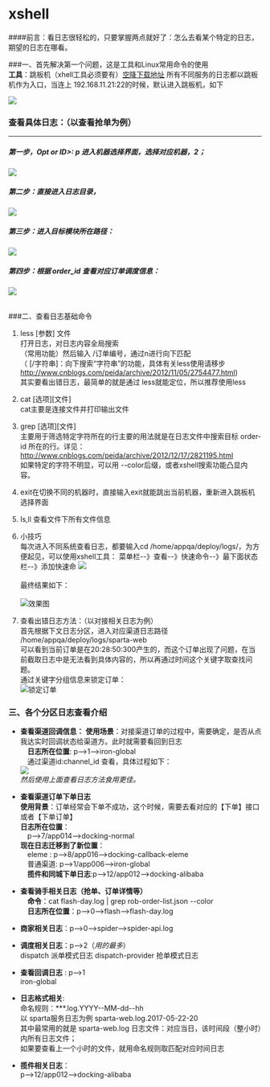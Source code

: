 # xshell


####前言：看日志很轻松的，只要掌握两点就好了：怎么去看某个特定的日志，期望的日志在哪看。

###一、首先解决第一个问题，这是工具和Linux常用命令的使用  
**工具**：跳板机（xhell工具必须要有）[空降下载地址](https://www.netsarang.com/download/down_xsh.html)
 所有不同服务的日志都以跳板机作为入口，当连上 192.168.11.21:22的时候，默认进入跳板机，如下

![](http://upload-images.jianshu.io/upload_images/4350463-d6f8e15f5cd1074d.png?imageMogr2/auto-orient/strip%7CimageView2/2/w/1240)

### 查看具体日志：（以查看抢单为例）
----
##### 第一步，Opt or ID>: p 进入机器选择界面，选择对应机器，2；

![](http://upload-images.jianshu.io/upload_images/4350463-87c1be7645dcc7e8.png?imageMogr2/auto-orient/strip%7CimageView2/2/w/1240)


#####  第二步：直接进入日志目录，

![](http://upload-images.jianshu.io/upload_images/4350463-cb8c8bf2c737ff84.png?imageMogr2/auto-orient/strip%7CimageView2/2/w/1240)
##### 第三步：进入目标模块所在路径：
![](http://upload-images.jianshu.io/upload_images/4350463-e4dfc93c98f8e750.png?imageMogr2/auto-orient/strip%7CimageView2/2/w/1240)
##### 第四步：根据 order_id 查看对应订单调度信息：

![](http://upload-images.jianshu.io/upload_images/4350463-2f3a40754e1ea761.png?imageMogr2/auto-orient/strip%7CimageView2/2/w/1240)
<br/><br/>

###二、查看日志基础命令
1. less \[参数] 文件  
打开日志，对日志内容全局搜索  
（常用功能）然后输入 /订单编号，通过n进行向下匹配  
（ \[/字符串]：向下搜索“字符串”的功能，具体有关less使用请移步
  http://www.cnblogs.com/peida/archive/2012/11/05/2754477.html)  
其实要看出错日志，最简单的就是通过 less就能定位，所以推荐使用less
 
2. cat \[选项]\[文件]  
cat主要是连接文件并打印输出文件  

3. grep \[选项]\[文件]  
主要用于筛选特定字符所在的行主要的用法就是在日志文件中搜索目标 order-id 所在的行。详见：http://www.cnblogs.com/peida/archive/2012/12/17/2821195.html  
如果特定的字符不明显，可以用 --color后缀，或者xshell搜索功能凸显内容。

4. exit在切换不同的机器时，直接输入exit就能跳出当前机器，重新进入跳板机选择界面  
5. ls,ll 查看文件下所有文件信息  

6. 小技巧  
每次进入不同系统查看日志，都要输入cd /home/appqa/deploy/logs/，为方便起见，可以使用xshell工具：
菜单栏--》查看--》快速命令--》最下面状态栏--》添加快速命 
![](http://upload-images.jianshu.io/upload_images/4350463-91754adae67a4dee.png?imageMogr2/auto-orient/strip%7CimageView2/2/w/1240)  <br/><br/>
最终结果如下：  <br/><br/>
![效果图](http://upload-images.jianshu.io/upload_images/4350463-774f7cb60a6705b7.png?imageMogr2/auto-orient/strip%7CimageView2/2/w/1240)

7. 查看出错日志方法：（以对接相关日志为例）  
首先根据下文日志分区，进入对应渠道日志路径 /home/appqa/deploy/logs/sparta-web  
可以看到当前订单是在20:28:50:300产生的，而这个订单出现了问题，在当前截取日志中是无法看到具体内容的，所以再通过时间这个关键字取查找问题。  
通过关键字分组信息来锁定订单：  
![锁定订单](http://upload-images.jianshu.io/upload_images/4350463-ab30dd5a27f82dd9.png?imageMogr2/auto-orient/strip%7CimageView2/2/w/1240)  



### 三、各个分区日志查看介绍  

- **查看渠道回调信息：**
 **使用场景**：对接渠道订单的过程中，需要确定，是否从点我达实时回调状态给渠道方。此时就需要看回到日志  
&emsp;**日志所在位置**: p-->1-->iron-global  
&emsp;通过渠道id:channel_id 查看，具体过程如下：  
![](http://upload-images.jianshu.io/upload_images/4350463-1cd689b6d5ff2a41.png?imageMogr2/auto-orient/strip%7CimageView2/2/w/1240)  
*然后使用上面查看日志方法食用更佳。*

- **查看渠道订单下单日志**  
**使用背景**：订单经常会下单不成功，这个时候，需要去看对应的【下单】接口或者【下单订单】  
**日志所在位置**：  
&emsp;p-->7/app014-->docking-normal  
**现在日志迁移到了新位置**：  
&emsp;eleme  : p-->8/app016-->docking-callback-eleme  
&emsp;普通渠道: p-->1/app006-->iron-global   
&emsp;**揽件和同城下单日志**:p-->12/app012-->docking-alibaba

- **查看骑手相关日志（抢单、订单详情等）**  
&emsp;**命令**：cat flash-day.log | grep rob-order-list.json  --color  
&emsp;**日志所在位置**：p-->0-->flash-->flash-day.log

- **商家相关日志**：p-->0-->spider-->spider-api.log

- **调度相关日志**：p-->2（*用的最多*）  
dispatch 派单模式日志   dispatch-provider 抢单模式日志

- **查看回调日志** : p-->1  
iron-global  



- **日志格式相关**:  
命名规则：***.log.YYYY--MM-dd--hh   
以 sparta服务日志为例 sparta-web.log.2017-05-22-20  
其中最常用的就是 sparta-web.log 日志文件：对应当日，该时间段（整小时）内所有日志文件；  
如果要查看上一个小时的文件，就用命名规则取匹配对应时间日志

- **揽件相关日志**：  
p-->12/app012-->docking-alibaba  


